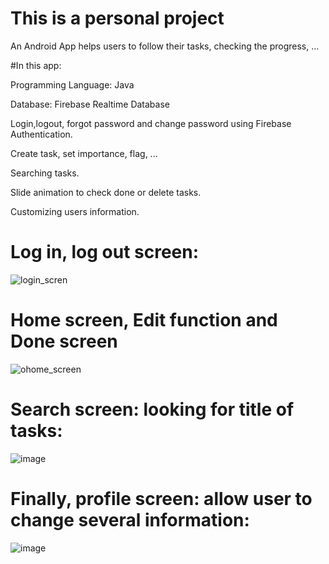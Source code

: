# This is a personal project

An Android App helps users to follow their tasks, checking the progress, ...

#In this app: 

Programming Language: Java

Database: Firebase Realtime Database

Login,logout, forgot password and change password using Firebase Authentication.

Create task, set importance, flag, ...

Searching tasks. 

Slide animation to check done or delete tasks. 

Customizing users information. 

# Log in, log out screen: 
![login_scren](https://github.com/DannyEggy/ReminderApp/assets/125853072/1efa81c0-5f77-42f3-accf-6403e058f64d)

# Home screen, Edit function and Done screen
![ohome_screen](https://github.com/DannyEggy/ReminderApp/assets/125853072/569aed4c-f3fd-4ac6-bcb6-2644a24c6ba4)

# Search screen: looking for title of tasks:

![image](https://github.com/DannyEggy/ReminderApp/assets/125853072/a7f23d74-1b00-4093-a7d0-76ed41839370)

# Finally, profile screen: allow user to change several information: 

![image](https://github.com/DannyEggy/ReminderApp/assets/125853072/6d15eafd-acf3-47c2-8270-691aca2ce895)
